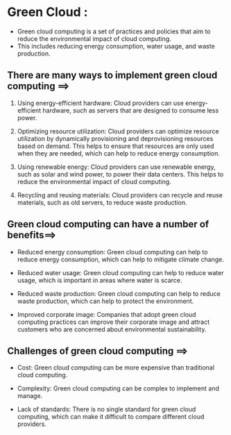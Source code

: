 # Green Cloud :


-   Green cloud computing is a set of practices and policies that aim to reduce the environmental impact of cloud computing. 
-   This includes reducing energy consumption, water usage, and waste production.

## There are many ways to implement green cloud computing ==> 

1) Using energy-efficient hardware: Cloud providers can use energy-efficient hardware, such as servers that are designed to consume less power.

2) Optimizing resource utilization: Cloud providers can optimize resource utilization by dynamically provisioning and deprovisioning resources based on demand. This helps to ensure that resources are only used when they are needed, which can help to reduce energy consumption.

3) Using renewable energy: Cloud providers can use renewable energy, such as solar and wind power, to power their data centers. This helps to reduce the environmental impact of cloud computing.

4) Recycling and reusing materials: Cloud providers can recycle and reuse materials, such as old servers, to reduce waste production.


## Green cloud computing can have a number of benefits==>

-   Reduced energy consumption: Green cloud computing can help to reduce energy consumption, which can help to mitigate climate change.

-   Reduced water usage: Green cloud computing can help to reduce water usage, which is important in areas where water is scarce.

-   Reduced waste production: Green cloud computing can help to reduce waste production, which can help to protect the environment.

-   Improved corporate image: Companies that adopt green cloud computing practices can improve their corporate image and attract customers who are concerned about environmental sustainability.


 ## Challenges of green cloud computing ==>

-   Cost: Green cloud computing can be more expensive than traditional cloud computing.

-   Complexity: Green cloud computing can be complex to implement and manage.

-   Lack of standards: There is no single standard for green cloud computing, which can make it difficult to compare different cloud providers.